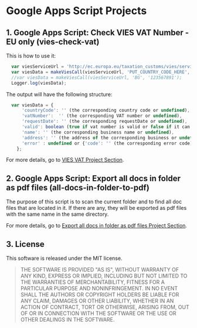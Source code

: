# Google Apps Script Projects

## 1. Google Apps Script: Check VIES VAT Number - EU only (vies-check-vat)
This is how to use it:
```javascript
  var viesServiceUrl = 'http://ec.europa.eu/taxation_customs/vies/services/checkVatTestService';
  var viesData = makeViesCall(viesServiceUrl, 'PUT_COUNTRY_CODE_HERE', 'PUT_VAT_NUMBER_HERE');
  //var viesData = makeViesCall(viesServiceUrl, 'BG', '123567891');
  Logger.log(viesData);
```
The output will have the following structure:
```javascript
  var viesData = {
      'countryCode': '' (the corresponding country code or undefined),
      'vatNumber':  '' (the corresponding VAT number or undefined),
      'requestDate': '' (the corresponding requestDate or undefined), 
      'valid': boolean (true if vat number is valid or false if it can not be found),
      'name': '' (the corresponding business name or undefined),
      'address': '' (the address of the corresponding business or undefined),,
      'error' : undefined or {'code': '' (the corresponding error code), 'message': '' (the corresponding message text)}
    };
```
For more details, go to [VIES VAT Project Section](/scripts/vies-check-vat).

## 2. Google Apps Script: Export all docs in folder as pdf files (all-docs-in-folder-to-pdf)

The purpose of this script is to scan the current folder and to find all doc files that are located in it. 
If there are any, they will be exported as pdf files with the same name in the same directory.

For more details, go to [Export all docs in folder as pdf files Project Section](/scripts/all-docs-in-folder-to-pdf).

## 3. License

This software is released under the MIT license.

>THE SOFTWARE IS PROVIDED "AS IS", WITHOUT WARRANTY OF ANY KIND, EXPRESS OR
>IMPLIED, INCLUDING BUT NOT LIMITED TO THE WARRANTIES OF MERCHANTABILITY,
>FITNESS FOR A PARTICULAR PURPOSE AND NONINFRINGEMENT. IN NO EVENT SHALL THE
>AUTHORS OR COPYRIGHT HOLDERS BE LIABLE FOR ANY CLAIM, DAMAGES OR OTHER
>LIABILITY, WHETHER IN AN ACTION OF CONTRACT, TORT OR OTHERWISE, ARISING FROM,
>OUT OF OR IN CONNECTION WITH THE SOFTWARE OR THE USE OR OTHER DEALINGS IN THE
>SOFTWARE.
